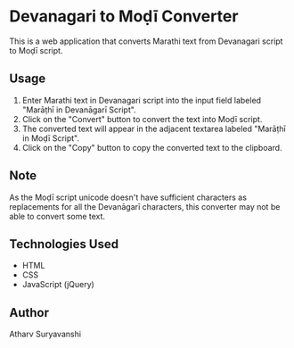 # Devanagari to Moḍī Converter

This is a web application that converts Marathi text from Devanagari script to Moḍī script.

## Usage

1. Enter Marathi text in Devanagari script into the input field labeled "Marāṭhī in Devanāgarī Script".
2. Click on the "Convert" button to convert the text into Moḍī script.
3. The converted text will appear in the adjacent textarea labeled "Marāṭhī in Moḍī Script".
4. Click on the "Copy" button to copy the converted text to the clipboard.

## Note

As the Moḍī script unicode doesn't have sufficient characters as replacements for all the Devanāgarī characters, this converter may not be able to convert some text.

## Technologies Used

- HTML
- CSS
- JavaScript (jQuery)

## Author

Atharv Suryavanshi
